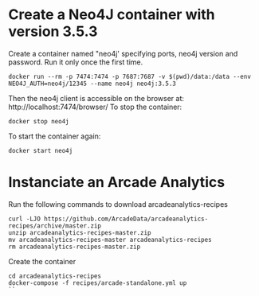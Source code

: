 
#  Create a Neo4J container with version 3.5.3
Create a container named "neo4j' specifying ports, neo4j version and password. Run it only once the first time.
```
docker run --rm -p 7474:7474 -p 7687:7687 -v $(pwd)/data:/data --env NEO4J_AUTH=neo4j/12345 --name neo4j neo4j:3.5.3
```
Then the neo4j client is accessible on the browser at: http://localhost:7474/browser/ 
To stop the container:
```
docker stop neo4j
```
To start the container again:

```
docker start neo4j
```
# Instanciate an Arcade Analytics

Run the following commands to download arcadeanalytics-recipes
```
curl -LJO https://github.com/ArcadeData/arcadeanalytics-recipes/archive/master.zip 
unzip arcadeanalytics-recipes-master.zip
mv arcadeanalytics-recipes-master arcadeanalytics-recipes
rm arcadeanalytics-recipes-master.zip
```

Create the container
```
cd arcadeanalytics-recipes
docker-compose -f recipes/arcade-standalone.yml up
``
